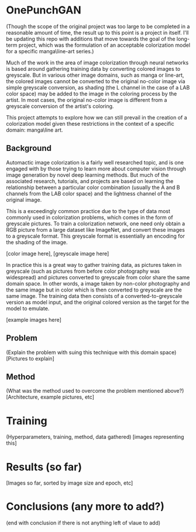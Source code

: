 # OnePunchGAN
 
(Though the scope of the original project was too large to be completed in a reasonable amount of time, the result up to this point is a project in itself. I'll be updating this repo with additions that move towards the goal of the long-term project, which was the formulation of an acceptable colorization model for a specific manga\line-art series.)

Much of the work in the area of image colorization through neural networks is based around gathering training data by converting colored images to greyscale. But in various other image domains, such as manga or line-art, the colored images cannot be converted to the original no-color image via simple greyscale conversion, as shading (the L channel in the case of a LAB color space) may be added to the image in the coloring process by the artist. In most cases, the original no-color image is different from a greyscale conversion of the artist's coloring.

This project attempts to explore how we can still prevail in the creation of a colorization model given these restrictions in the context of a specific domain: manga\line art.

## Background

Automactic image colorization is a fairly well researched topic, and is one engaged with by those trying to learn more about computer vision through image generation by novel deep learning methods. But much of the associated research, tutorials, and projects are based on learning the relationship between a particular color combination (usually the A and B channels from the LAB color space) and the lightness channel of the original image. 

This is a exceedingly common practice due to the type of data most commonly used in colorization problems, which comes in the form of greyscale pictures. To train a colorization network, one need only obtain a RGB picture from a large dataset like ImageNet, and convert these images to a greyscale format. This greyscale format is essentially an encoding for the shading of the image.

[color image here], [greyscale image here]

In practice this is a great way to gather training data, as pictures taken in greyscale (such as pictures from before color photography was widespread) and pictures converted to greyscale from color share the same domain space. In other words, a image taken by non-color photography and the same image but in color which is then converted to greyscale are the same image. The training data then consists of a converted-to-greyscale version as model input, and the original colored version as the target for the model to emulate.

[example images here]

## Problem

(Explain the problem with suing this technique with this domain space)
[Pictures to explain]

## Method

(What was the method used to overcome the problem mentioned above?)
[Architecture, example pictures, etc]

# Training

(Hyperparameters, training, method, data gathered)
[images representing this]

# Results (so far)

[Images so far, sorted by image size and epoch, etc]

# Conclusions (any more to add?)

(end with conclusion if there is not anything left of vlaue to add)
